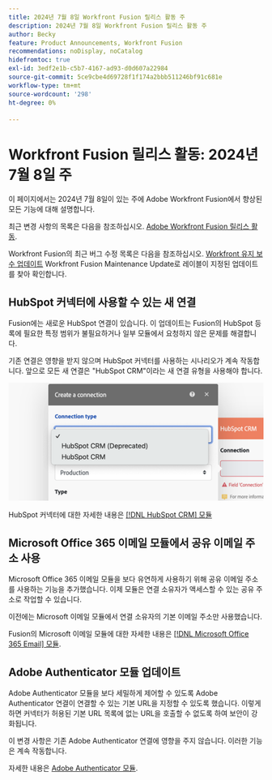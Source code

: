 ```yaml
---
title: 2024년 7월 8일 Workfront Fusion 릴리스 활동 주
description: 2024년 7월 8일 Workfront Fusion 릴리스 활동 주
author: Becky
feature: Product Announcements, Workfront Fusion
recommendations: noDisplay, noCatalog
hidefromtoc: true
exl-id: 3edf2e1b-c5b7-4167-ad93-d0d607a22984
source-git-commit: 5ce9cbe4d69728f1f174a2bbb511246bf91c681e
workflow-type: tm+mt
source-wordcount: '298'
ht-degree: 0%

---
```


# Workfront Fusion 릴리스 활동: 2024년 7월 8일 주

이 페이지에서는 2024년 7월 8일이 있는 주에 Adobe Workfront Fusion에서 향상된 모든 기능에 대해 설명합니다.

최근 변경 사항의 목록은 다음을 참조하십시오. [Adobe Workfront Fusion 릴리스 활동](../../../product-announcements/product-releases/fusion-release-activity/fusion-release-activity.md).

Workfront Fusion의 최근 버그 수정 목록은 다음을 참조하십시오. [Workfront 유지 보수 업데이트](https://experienceleague.adobe.com/docs/workfront-known-issues/releases/current-updates.html) Workfront Fusion Maintenance Update로 레이블이 지정된 업데이트를 찾아 확인합니다.

## HubSpot 커넥터에 사용할 수 있는 새 연결

Fusion에는 새로운 HubSpot 연결이 있습니다. 이 업데이트는 Fusion의 HubSpot 등록에 필요한 특정 범위가 불필요하거나 일부 모듈에서 요청하지 않은 문제를 해결합니다.

기존 연결은 영향을 받지 않으며 HubSpot 커넥터를 사용하는 시나리오가 계속 작동합니다. 앞으로 모든 새 연결은 &quot;HubSpot CRM&quot;이라는 새 연결 유형을 사용해야 합니다.

![새 HubSpot 연결](/help/quicksilver/product-announcements/product-releases/fusion-release-activity/assets/new-hubspot-connection.png)

HubSpot 커넥터에 대한 자세한 내용은 [[!DNL HubSpot CRM] 모듈](/help/quicksilver/workfront-fusion/apps-and-their-modules/hubspot-crm-modules.md)

## Microsoft Office 365 이메일 모듈에서 공유 이메일 주소 사용

Microsoft Office 365 이메일 모듈을 보다 유연하게 사용하기 위해 공유 이메일 주소를 사용하는 기능을 추가했습니다. 이제 모듈은 연결 소유자가 액세스할 수 있는 공유 주소로 작업할 수 있습니다.

이전에는 Microsoft 이메일 모듈에서 연결 소유자의 기본 이메일 주소만 사용했습니다.

Fusion의 Microsoft 이메일 모듈에 대한 자세한 내용은 [[!DNL Microsoft Office 365 Email] 모듈](/help/quicksilver/workfront-fusion/apps-and-their-modules/microsoft-365-email-modules.md).

## Adobe Authenticator 모듈 업데이트

Adobe Authenticator 모듈을 보다 세밀하게 제어할 수 있도록 Adobe Authenticator 연결이 연결할 수 있는 기본 URL을 지정할 수 있도록 했습니다. 이렇게 하면 커넥터가 허용된 기본 URL 목록에 없는 URL을 호출할 수 없도록 하여 보안이 강화됩니다.

이 변경 사항은 기존 Adobe Authenticator 연결에 영향을 주지 않습니다. 이러한 기능은 계속 작동합니다.

자세한 내용은 [Adobe Authenticator 모듈](/help/quicksilver/workfront-fusion/apps-and-their-modules/adobe-authenticator-modules.md).

